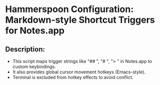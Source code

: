 # Hammerspoon Configuration: Markdown-style Shortcut Triggers for Notes.app

## Description:
- This script maps trigger strings like "## ", "# ", "> " in Notes.app to custom keybindings.
- It also provides global cursor movement hotkeys (Emacs-style).
- Terminal is excluded from hotkey effects to avoid conflict.
